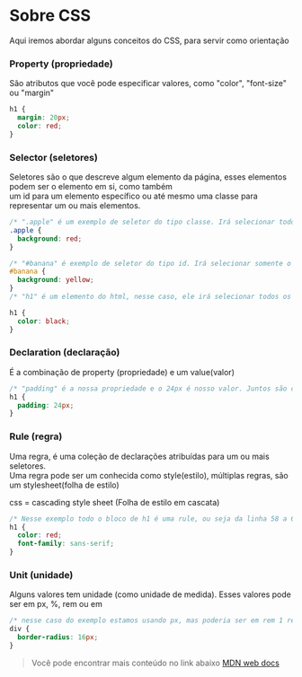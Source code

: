 # Sobre CSS

Aqui iremos abordar alguns conceitos do CSS, para servir como orientação

### Property (propriedade)

São atributos que você pode especificar valores, como "color", "font-size" ou "margin"

```css
h1 {
  margin: 20px;
  color: red;
}
```

### Selector (seletores)

Seletores são o que descreve algum elemento da página, esses elementos podem ser o elemento em si, como também <br>
um id para um elemento específico ou até mesmo uma classe para representar um ou mais elementos.

```css
/* ".apple" é um exemplo de seletor do tipo classe. Irá selecionar todos os elementos que contém class .apple */
.apple {
  background: red;
}

/* "#banana" é exemplo de seletor do tipo id. Irá selecionar somente o id específico */
#banana {
  background: yellow;
}
/* "h1" é um elemento do html, nesse caso, ele irá selecionar todos os h1 da página e aplicar folha de estilo */

h1 {
  color: black;
}
```

### Declaration (declaração)

É a combinação de property (propriedade) e um value(valor)

```css
/* "padding" é a nossa propriedade e o 24px é nosso valor. Juntos são considerados uma declaração */
h1 {
  padding: 24px;
}
```

### Rule (regra)

Uma regra, é uma coleção de declarações atribuídas para um ou mais seletores. <br>
Uma regra pode ser um conhecida como style(estilo), múltiplas regras, são um stylesheet(folha de estilo)

css = cascading style sheet (Folha de estilo em cascata)

```css
/* Nesse exemplo todo o bloco de h1 é uma rule, ou seja da linha 58 a 61 */
h1 {
  color: red;
  font-family: sans-serif;
}
```

### Unit (unidade)

Alguns valores tem unidade (como unidade de medida). Esses valores pode ser em px, %, rem ou em

```css
/* nesse caso do exemplo estamos usando px, mas poderia ser em rem 1 rem = 16px ou até mesmo porcentagem */
div {
  border-radius: 16px;
}
```

> Você pode encontrar mais conteúdo no link abaixo [MDN web docs](https://developer.mozilla.org/en-US/docs/Learn/CSS/First_steps/Getting_started)
